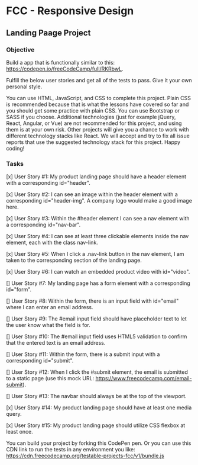 # FCC - Responsive Design

## Landing Paage Project

### Objective

Build a app that is functionally similar to this: https://codepen.io/freeCodeCamp/full/RKRbwL.

Fulfill the below user stories and get all of the tests to pass. Give it your own personal style.

You can use HTML, JavaScript, and CSS to complete this project. Plain CSS is recommended because that is what the lessons have covered so far and you should get some practice with plain CSS. You can use Bootstrap or SASS if you choose. Additional technologies (just for example jQuery, React, Angular, or Vue) are not recommended for this project, and using them is at your own risk. Other projects will give you a chance to work with different technology stacks like React. We will accept and try to fix all issue reports that use the suggested technology stack for this project. Happy coding!

### Tasks

[x] User Story #1: My product landing page should have a header element with a corresponding id="header".

[x] User Story #2: I can see an image within the header element with a corresponding id="header-img". A company logo would make a good image here.

[x] User Story #3: Within the #header element I can see a nav element with a corresponding id="nav-bar".

[x] User Story #4: I can see at least three clickable elements inside the nav element, each with the class nav-link.

[x] User Story #5: When I click a .nav-link button in the nav element, I am taken to the corresponding section of the landing page.

[x] User Story #6: I can watch an embedded product video with id="video".

[] User Story #7: My landing page has a form element with a corresponding id="form".

[] User Story #8: Within the form, there is an input field with id="email" where I can enter an email address.

[] User Story #9: The #email input field should have placeholder text to let the user know what the field is for.

[] User Story #10: The #email input field uses HTML5 validation to confirm that the entered text is an email address.

[] User Story #11: Within the form, there is a submit input with a corresponding id="submit".

[] User Story #12: When I click the #submit element, the email is submitted to a static page (use this mock URL: https://www.freecodecamp.com/email-submit).

[] User Story #13: The navbar should always be at the top of the viewport.

[x] User Story #14: My product landing page should have at least one media query.

[x] User Story #15: My product landing page should utilize CSS flexbox at least once.

You can build your project by forking this CodePen pen. Or you can use this CDN link to run the tests in any environment you like: https://cdn.freecodecamp.org/testable-projects-fcc/v1/bundle.js